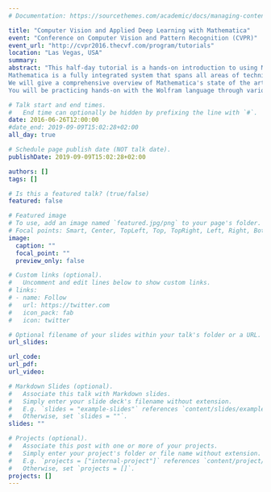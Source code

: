 ```yaml
---
# Documentation: https://sourcethemes.com/academic/docs/managing-content/

title: "Computer Vision and Applied Deep Learning with Mathematica"
event: "Conference on Computer Vision and Pattern Recognition (CVPR)"
event_url: "http://cvpr2016.thecvf.com/program/tutorials"
location: "Las Vegas, USA"
summary:
abstract: "This half-day tutorial is a hands-on introduction to using Mathematica and the Wolfram language for developing and deploying applications in computer vision and machine learning.  
Mathematica is a fully integrated system that spans all areas of technical computing. 
We will give a comprehensive overview of Mathematica's state of the art capabilities in computer vision and machine learning, including its completely new and integrated deep learning framework. 
You will be practicing hands-on with the Wolfram language through various application examples such as image retrieval, inpainting, feature extraction, or deep learning-based face detection."

# Talk start and end times.
#   End time can optionally be hidden by prefixing the line with `#`.
date: 2016-06-26T12:00:00
#date_end: 2019-09-09T15:02:28+02:00
all_day: true

# Schedule page publish date (NOT talk date).
publishDate: 2019-09-09T15:02:28+02:00

authors: []
tags: []

# Is this a featured talk? (true/false)
featured: false

# Featured image
# To use, add an image named `featured.jpg/png` to your page's folder. 
# Focal points: Smart, Center, TopLeft, Top, TopRight, Left, Right, BottomLeft, Bottom, BottomRight.
image:
  caption: ""
  focal_point: ""
  preview_only: false

# Custom links (optional).
#   Uncomment and edit lines below to show custom links.
# links:
# - name: Follow
#   url: https://twitter.com
#   icon_pack: fab
#   icon: twitter

# Optional filename of your slides within your talk's folder or a URL.
url_slides:

url_code:
url_pdf:
url_video:

# Markdown Slides (optional).
#   Associate this talk with Markdown slides.
#   Simply enter your slide deck's filename without extension.
#   E.g. `slides = "example-slides"` references `content/slides/example-slides.md`.
#   Otherwise, set `slides = ""`.
slides: ""

# Projects (optional).
#   Associate this post with one or more of your projects.
#   Simply enter your project's folder or file name without extension.
#   E.g. `projects = ["internal-project"]` references `content/project/deep-learning/index.md`.
#   Otherwise, set `projects = []`.
projects: []
---
```


